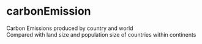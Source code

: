 # carbonEmission
Carbon Emissions produced by country and world\
Compared with land size and population size of countries within continents
